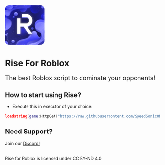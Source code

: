 ![Rise](Logo.png)
# Rise For Roblox
<p style="font-size:20px;">The best Roblox script to dominate your opponents!</p>

## How to start using Rise?
* Execute this in executor of your choice:
```lua
loadstring(game:HttpGet("https://raw.githubusercontent.com/SpeedSonic0MC/RiseForRoblox/main/MainScript.lua"))()
```

## Need Support?
Join our [Discord!](https://discord.gg/qmGfJMUG7X)

<br/>Rise for Roblox is licensed under CC BY-ND 4.0 